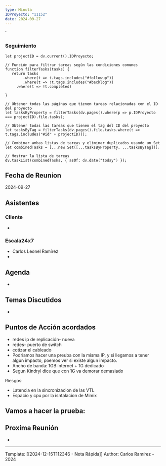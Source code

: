 ```yaml
---
type: Minuta
IDProyecto: "11152"
date: 2024-09-27
---
```

`

### Seguimiento

```dataviewjs
let projectID = dv.current().IDProyecto;

// Función para filtrar tareas según las condiciones comunes
function filterTasks(tasks) {
   return tasks
        .where(t => t.tags.includes("#followup"))
        .where(t => !t.tags.includes("#backlog"))
     .where(t => !t.completed)
        
}

// Obtener todas las páginas que tienen tareas relacionadas con el ID del proyecto
let tasksByProperty = filterTasks(dv.pages().where(p => p.IDProyecto === projectID).file.tasks);

// Obtener todas las tareas que tienen el tag del ID del proyecto
let tasksByTag = filterTasks(dv.pages().file.tasks.where(t => t.tags.includes("#id" + projectID)));

// Combinar ambas listas de tareas y eliminar duplicados usando un Set
let combinedTasks = [...new Set([...tasksByProperty, ...tasksByTag])];

// Mostrar la lista de tareas
dv.taskList(combinedTasks, { asOf: dv.date("today") });
 ```
## Fecha de Reunion
2024-09-27

## Asistentes

### Cliente
* 
### Escala24x7
- Carlos Leonel Ramírez
-  

## Agenda
* 
## Temas Discutidos
*  

## Puntos de Acción acordados
- redes ip de replicación- nueva
- redes- puerto de switch
- cotizar el cableado
- Podriamos hacer una preuba con la misma IP, y si llegamos a tener algun impacto, poemos ver si existe algun impacto.
- Ancho de banda: 1GB internet + 1G dedicado
- Segun Kindryl dice que con 1G va demorar demasiado


Riesgos:
- Latencia en la sincronizacion de las VTL
- Espacio y cpu por la isntalacion de Mimix

Vamos a hacer la prueba:
- 
## Proxima Reunión
*   

---
Template: [[2024-12-15T112346 - Nota Rápida]]
Author: Carlos Ramírez - 2024
